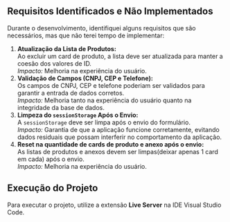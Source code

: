 <h2>Requisitos Identificados e Não Implementados</h2>

<p>Durante o desenvolvimento, identifiquei alguns requisitos que são necessários, mas que não terei tempo de implementar:</p>

<ol>
  <li><strong>Atualização da Lista de Produtos:</strong><br>
    Ao excluir um card de produto, a lista deve ser atualizada para manter a coesão dos valores de ID.<br>
    <em>Impacto:</em> Melhoria na experiência do usuário.
  </li>
  <li><strong>Validação de Campos (CNPJ, CEP e Telefone):</strong><br>
    Os campos de CNPJ, CEP e telefone poderiam ser validados para garantir a entrada de dados corretos.<br>
    <em>Impacto:</em> Melhoria tanto na experiência do usuário quanto na integridade da base de dados.
  </li>
  <li><strong>Limpeza do <code>sessionStorage</code> Após o Envio:</strong><br>
    A <code>sessionStorage</code> deve ser limpa após o envio do formulário.<br>
    <em>Impacto:</em> Garantia de que a aplicação funcione corretamente, evitando dados residuais que possam interferir no comportamento da aplicação.
  </li>
  <li><strong>Reset na quantidade de cards de produto e anexo após o envio:</strong><br>
    As listas de produtos e anexos devem ser limpas(deixar apenas 1 card em cada) após o envio.<br>
    <em>Impacto:</em> Melhoria na experiência do usuário.
  </li>
</ol>

<h2>Execução do Projeto</h2>

<p>Para executar o projeto, utilize a extensão <strong>Live Server</strong> na IDE Visual Studio Code.</p>
